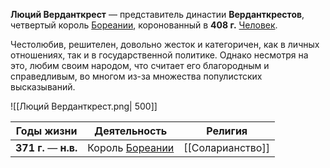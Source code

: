 **Люций Верданткрест** —  представитель династии **Верданткрестов**, четвертый король [Бореании](Бореания), коронованный в **408 г.** [Человек](Люди).

Честолюбив, решителен, довольно жесток и категоричен, как в личных отношениях, так и в государственной политике. Однако несмотря на это, любим своим народом, что считает его благородным и справедливым, во многом из-за множества популистских высказываний.

![[Люций Верданткрест.png| 500]]

| Годы жизни            | Деятельность                | Религия          |
| --------------------- | --------------------------- | ---------------- |
| **371 г.** — **н.в.** | Король [Бореании](Бореания) | [[Соларианство]] |


